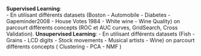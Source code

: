 **Supervised Learning**:  
    - En utilisant différents datasets (Boston - Automobile - Diabetes - Gapeminder2008 - House Votes 1984 - White wine - Wine Quality) on parcourt différents concepts (ROC et AUC curves, GridSearch, Cross Validation).
**Unsupervised Learning**:
    - En utilisant différents datasets (Fish - Grains - LCD digits - Stock movements - Musical artists - Wine) on parcourt différents concepts ( Clustering - PCA - NMF )